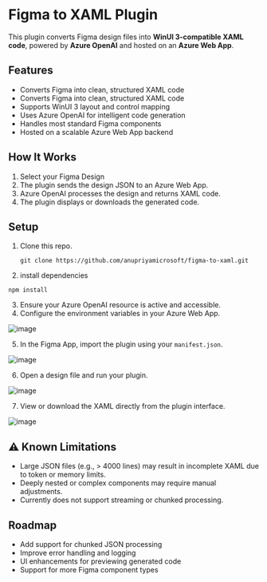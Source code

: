 # Figma to XAML Plugin

This plugin converts Figma design files into **WinUI 3-compatible XAML code**, powered by **Azure OpenAI** and hosted on an **Azure Web App**.

## Features

- Converts Figma into clean, structured XAML code
- Converts Figma into clean, structured XAML code
- Supports WinUI 3 layout and control mapping
- Uses Azure OpenAI for intelligent code generation
- Handles most standard Figma components
- Hosted on a scalable Azure Web App backend

## How It Works

1. Select your Figma Design
2. The plugin sends the design JSON to an Azure Web App.
3. Azure OpenAI processes the design and returns XAML code.
4. The plugin displays or downloads the generated code.


## Setup

1. Clone this repo.

    ```git clone https://github.com/anupriyamicrosoft/figma-to-xaml.git```

2. install dependencies

  ```npm install```

3. Ensure your Azure OpenAI resource is active and accessible.
4. Configure the environment variables in your Azure Web App.

  ![image](https://github.com/user-attachments/assets/c7e22696-c0c8-450d-b8a3-79ede4e36355)

5. In the Figma App, import the plugin using your ```manifest.json```.

  ![image](https://github.com/user-attachments/assets/76cc7778-216d-48fe-a8a1-e87595ac4785)

6. Open a design file and run your plugin.

  ![image](https://github.com/user-attachments/assets/adeaea37-29b7-4e53-8909-ed1a07269ee2)

7. View or download the XAML directly from the plugin interface.

  ![image](https://github.com/user-attachments/assets/0c9b64d1-e412-4b41-bb09-163fb575fb23)



## ⚠️ Known Limitations

- Large JSON files (e.g., > 4000 lines) may result in incomplete XAML due to token or memory limits.
- Deeply nested or complex components may require manual adjustments.
- Currently does not support streaming or chunked processing.

## Roadmap

- Add support for chunked JSON processing
- Improve error handling and logging
- UI enhancements for previewing generated code
- Support for more Figma component types


